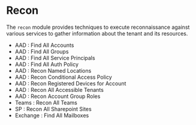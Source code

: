 # Recon
The `recon` module provides techniques to execute reconnaissance against various services to gather information about the tenant and its resources. 

* AAD : Find All Accounts
* AAD : Find All Groups
* AAD : Find All Service Principals
* AAD : Find All Auth Policy
* AAD : Recon Named Locations
* AAD : Recon Conditional Access Policy
* AAD : Recon Registered Devices for Account
* AAD : Recon All Accessible Tenants
* AAD : Recon Account Group Roles
* Teams : Recon All Teams
* SP : Recon All Sharepoint Sites
* Exchange : Find All Mailboxes